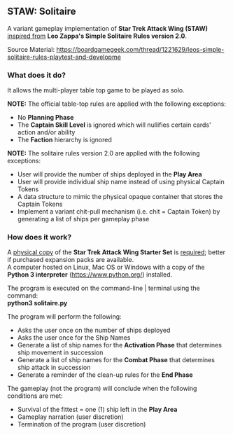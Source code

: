 ## STAW: Solitaire
A variant gameplay implementation of <b>Star Trek Attack Wing (STAW)</b> <u>inspired from</u> <b>Leo Zappa's Simple Solitaire Rules version 2.0</b>.

Source Material: https://boardgamegeek.com/thread/1221629/leos-simple-solitaire-rules-playtest-and-developme

### What does it do?
It allows the multi-player table top game to be played as solo.

<b>NOTE:</b> The official table-top rules are applied with the following exceptions:
* No <b>Planning Phase</b>
* The <b>Captain Skill Level</b> is ignored which will nullifies certain cards' action and/or ability
* The <b>Faction</b> hierarchy is ignored

<b>NOTE:</b> The solitaire rules version 2.0 are applied with the following exceptions:
* User will provide the number of ships deployed in the <b>Play Area</b>
* User will provide individual ship name instead of using physical Captain Tokens
* A data structure to mimic the physical opaque container that stores the Captain Tokens
* Implement a variant chit-pull mechanism (i.e. chit = Captain Token) by generating a list of ships per gameplay phase

### How does it work?
A <u>physical copy</u> of the <b>Star Trek Attack Wing Starter Set</b> is <u>required</u>; better if purchased expansion packs are available.<br>
A computer hosted on Linux, Mac OS or Windows with a copy of the <b>Python 3 interpreter</b> (https://www.python.org/) installed.

The program is executed on the command-line | terminal using the command:<br>
<b>python3 solitaire.py</b>

The program will perform the following:
* Asks the user once on the number of ships deployed
* Asks the user once for the Ship Names
* Generate a list of ship names for the <b>Activation Phase</b> that determines ship movement in succession
* Generate a list of ship names for the <b>Combat Phase</b> that determines ship attack in succession
* Generate a reminder of the clean-up rules for the <b>End Phase</b>

The gameplay (not the program) will conclude when the following conditions are met:
* Survival of the fittest = one (1) ship left in the <b>Play Area</b>
* Gameplay narration (user discretion)
* Termination of the program (user discretion)
